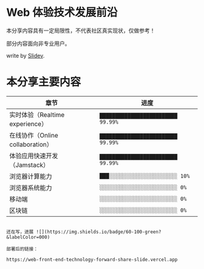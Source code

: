 # Web 体验技术发展前沿

本分享内容具有一定局限性，不代表社区真实现状，仅做参考！

部分内容面向非专业用户。

write by [Slidev](https://sli.dev/).

# 本分享主要内容

| 章节                             | 进度                               |
| -------------------------------- | ---------------------------------- |
| 实时体验（Realtime experience）  | `█████████████████████████ 99.99%` |
| 在线协作（Online collaboration） | `█████████████████████████ 99.99%` |
| 体验应用快速开发（Jamstack）     | `█████████████████████████ 99.99%` |
| 浏览器计算能力                   | `███░░░░░░░░░░░░░░░░░░░░░░ 10%`    |
| 浏览器系统能力                   | `░░░░░░░░░░░░░░░░░░░░░░░░░ 0%`     |
| 移动端                           | `░░░░░░░░░░░░░░░░░░░░░░░░░ 0%`     |
| 区块链                           | `░░░░░░░░░░░░░░░░░░░░░░░░░ 0%`     |

```

还在写，进展 ![](https://img.shields.io/badge/60-100-green?&labelColor=000)

部署后的链接：

https://web-front-end-technology-forward-share-slide.vercel.app
```
